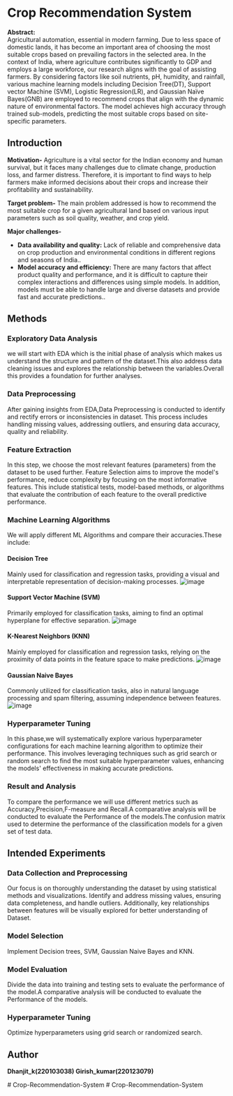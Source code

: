 # Crop Recommendation System
 
**Abstract:**  
Agricultural automation, essential in modern farming. Due to less space of domestic lands, it has become an important area of choosing the most suitable crops based on prevailing factors in the selected area. In the context of India, where agriculture contributes significantly to GDP and employs a large workforce, our research aligns with the goal of assisting farmers. By considering factors like soil nutrients, pH, humidity, and rainfall, various machine learning models including Decision Tree(DT), Support vector Machine (SVM), Logistic Regression(LR), and Gaussian Naïve Bayes(GNB) are employed to recommend crops that align with the dynamic nature of environmental factors. The model achieves high accuracy through trained sub-models, predicting the most suitable crops based on site-specific parameters. 

## Introduction

**Motivation-** Agriculture is a vital sector for the Indian economy and human survival, but it faces many challenges due to climate change, production loss, and farmer distress. Therefore, it is important to find ways to help farmers make informed decisions about their crops and increase their profitability and sustainability.

**Target problem-** The main problem addressed is how to recommend the most suitable crop for a given agricultural land based on various input parameters such as soil quality, weather, and crop yield.

**Major challenges-** 

- **Data availability and quality:** Lack of reliable and comprehensive data on crop production and environmental conditions in different regions and seasons of India..
- **Model accuracy and efficiency:** There are many factors that affect product quality and performance, and it is difficult to capture their complex interactions and differences using simple models. In addition, models must be able to handle large and diverse datasets and provide fast and accurate predictions..

## Methods

### Exploratory Data Analysis
we will start with EDA which is the initial phase of analysis which makes us understand the structure and pattern of the dataset.This also address data cleaning issues and explores the relationship between the variables.Overall this provides a foundation for further analyses.

### Data Preprocessing
After gaining insights from EDA,Data Preprocessing is conducted to identify and rectify errors or inconsistencies in dataset. This process includes handling missing values, addressing outliers, and ensuring data accuracy, quality and reliability.

### Feature Extraction
In this step, we choose the most relevant features (parameters) from the dataset to be used further. Feature Selection aims to improve the model's performance, reduce complexity by focusing on the most informative features. This include statistical tests, model-based methods, or algorithms that evaluate the contribution of each feature to the overall predictive performance.

### Machine Learning Algorithms
We will apply different ML Algorithms and compare their accuracies.These include:

#### Decision Tree
Mainly used for classification and regression tasks, providing a visual and interpretable representation of decision-making processes.
![image](https://github.com/Ajay-durgesam/ML-PRAG_Project/assets/114494331/58601ec5-0a78-4d9f-b855-5bb288ccd4bd)

#### Support Vector Machine (SVM)
Primarily employed for classification tasks, aiming to find an optimal hyperplane for effective separation.
![image](https://github.com/Ajay-durgesam/ML-PRAG_Project/assets/114494331/55e17e35-57f6-4420-a439-0fe3bbb28eed)

#### K-Nearest Neighbors (KNN)
Mainly employed for classification and regression tasks, relying on the proximity of data points in the feature space to make predictions.
![image](https://github.com/Ajay-durgesam/ML-PRAG_Project/assets/114494331/9ace09a4-a6f0-4113-b4b8-a500e1bf00cf)

#### Gaussian Naive Bayes
Commonly utilized for classification tasks, also in natural language processing and spam filtering, assuming independence between features.
![image](https://github.com/Ajay-durgesam/ML-PRAG_Project/assets/114494331/33ec61ba-5138-4cb7-a26e-9f19d49f4acc)

### Hyperparameter Tuning
In this phase,we will systematically explore various hyperparameter configurations for each machine learning algorithm to optimize their performance. This involves leveraging techniques such as grid search or random search to find the most suitable hyperparameter values, enhancing the models' effectiveness in making accurate predictions.

### Result and Analysis
To compare the performance we will use different metrics such as Accuracy,Precision,F-measure and Recall.A comparative analysis will be conducted to evaluate the Performance of the models.The confusion matrix used to determine the performance of the classification models for a given set of test data.

## Intended Experiments

### Data Collection and Preprocessing
Our focus is on thoroughly understanding the dataset by using statistical methods and visualizations. Identify and address missing values, ensuring data completeness, and handle outliers. Additionally, key relationships between features will be visually explored for better understanding of Dataset.

### Model Selection
Implement Decision trees, SVM, Gaussian Naive Bayes and KNN.

### Model Evaluation
Divide the data into training and testing sets to evaluate the performance of the model.A comparative analysis will be conducted to evaluate the Performance of the models.

### Hyperparameter Tuning
Optimize hyperparameters using grid search or randomized search.

## Author
**Dhanjit_k(220103038)  Girish_kumar(220123079)**

#   C r o p - R e c o m m e n d a t i o n - S y s t e m  
 #   C r o p - R e c o m m e n d a t i o n - S y s t e m  
 